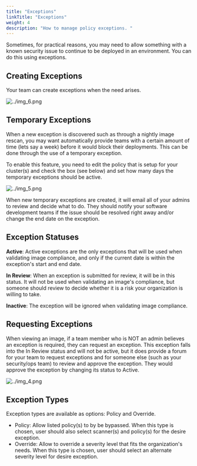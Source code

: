 ```yaml
---
title: "Exceptions"
linkTitle: "Exceptions"
weight: 4
description: "How to manage policy exceptions. "
---
```


Sometimes, for practical reasons, you may need to allow something with a known security issue to continue to be deployed
in an environment. You can do this using exceptions. 

## Creating Exceptions

Your team can create exceptions when the need arises. 

![../img_6.png](../img_6.png)

## Temporary Exceptions

When a new exception is discovered such as through a nightly image rescan, you may want automatically provide teams 
with a certain amount of time (lets say a week) before it would block their deployments. This can be done through the
use of a temporary exception. 

To enable this feature, you need to edit the policy that is setup for your cluster(s) and check the box (see below) and
set how many days the temporary exceptions should be active. 

![../img_5.png](../img_5.png)

When new temporary exceptions are created, it will email all of your admins to review and decide what to do. They should
notify your software development teams if the issue should be resolved right away and/or change the end date on the
exception. 

## Exception Statuses

**Active**: Active exceptions are the only exceptions that will be used when validating image compliance, and only
if the current date is within the exception's start and end date. 

**In Review**: When an exception is submitted for review, it will be in this status. It will not be used when validating
an image's compliance, but someone should review to decide whether it is a risk your organization is willing to take. 

**Inactive**: The exception will be ignored when validating image compliance. 

## Requesting Exceptions

When viewing an image, if a team member who is NOT an admin believes an exception is required, they can request an 
exception. This exception falls into the In Review status and will not be active, but it does provide a forum for
your team to request exceptions and for someone else (such as your security/ops team) to review and approve the 
exception. They would approve the exception by changing its status to Active. 

![../img_4.png](../img_4.png)

## Exception Types

Exception types are available as options: Policy and Override.
- Policy: Allow listed policy(s) to by be bypassed. When this type is chosen, user should also select scanner(s) and policy(s) for the desire exception.
- Override: Allow to override a severity level that fits the organization's needs. When this type is chosen, user should select an alternate severity level for desire exception.



